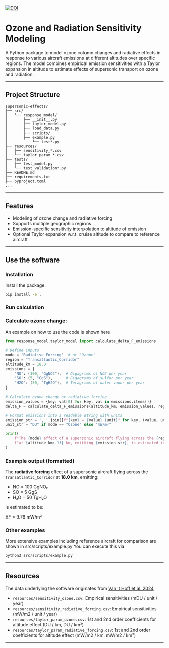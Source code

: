 [![DOI](https://zenodo.org/badge/DOI/10.5281/zenodo.15552405.svg)](https://doi.org/10.5281/zenodo.15552405)

# Ozone and Radiation Sensitivity Modeling

A Python package to model ozone column changes and radiative effects in response to various aircraft emissions at different altitudes over specific regions. The model combines empirical emission sensitivities with a Taylor expansion in altitude to estimate effects of supersonic transport on ozone and radiation.

---

## Project Structure

```text
supersonic-effects/
├── src/
│   └── response_model/
│       ├── __init__.py
│       ├── taylor_model.py
│       ├── load_data.py
│       ├── scripts/ 
│ 	    ├── example.py 
│   	    └── test*.py 
├── resources/
│   ├── sensitivity_*.csv
│   └── taylor_param_*.csv
├── tests/
│   ├── test_model.py
│   └── test_validation*.py
├── README.md
├── requirements.txt
├── pyproject.toml
...
```

---

## Features

- Modeling of ozone change and radiative forcing 
- Supports multiple geographic regions
- Emission-specific sensitivity interpolation to altitude of emission
- Optional Taylor expansion w.r.t. cruise altitude to compare to reference aircraft

---

## Use the software

### Installation
Install the package:

```bash
pip install -e .
```

### Run calculation

### Calculate ozone change:

An example on how to use the code is shown here

```python
from response_model.taylor_model import calculate_delta_F_emissions

# Define inputs
mode = 'Radiative_Forcing'  # or 'Ozone'
region = "Transatlantic_Corridor"
altitude_km = 18.0
emissions = {
    'NO': (100, "GgNO2"),  # Gigagrams of NO2 per year
    'SO': (5, "GgS"),      # Gigagrams of sulfur per year
    'H2O': (50, "TgH2O"),  # Teragrams of water vapor per year
}

# Calculate ozone change or radiative forcing
emission_values = {key: val[0] for key, val in emissions.items()}
delta_F = calculate_delta_F_emissions(altitude_km, emission_values, region, mode=mode)

# Format emissions into a readable string with units
emission_str = ', '.join([f"{key} = {value} {unit}" for key, (value, unit) in emissions.items()])
unit_str = "DU" if mode == "Ozone" else "mW/m²"

print(
    f"The {mode} effect of a supersonic aircraft flying across the {region} "
    f"at {altitude_km:.1f} km, emitting {emission_str}, is estimated to be ΔF = {delta_F:.2f} {unit_str}"
)
```

### Example output (formatted)

The **radiative forcing** effect of a supersonic aircraft flying across the `Transatlantic_Corridor` at **18.0 km**, emitting:

- NO = 100 GgNO₂  
- SO = 5 GgS  
- H₂O = 50 TgH₂O  

is estimated to be:

ΔF = 9.76 mW/m²

### Other examples

More extensive examples including reference aircraft for comparison are shown in src/scripts/example.py You can execute this via

```python
python3 src/scripts/example.py
```

---

## Resources

The data underlying the software originates from [Van 't Hoff et al. 2024](https://doi.org/10.1029/2023JD040476)
- `resources/sensitivity_ozone.csv`: Empirical sensitivities (mDU / unit / year)
- `resources/sensitivity_radiative_forcing.csv`: Empirical sensitivities (mW/m2 / unit / year)
- `resources/taylor_param_ozone.csv`: 1st and 2nd order coefficients for altitude effect (DU / km, DU / km²)
- `resources/taylor_param_radiative_forcing.csv`: 1st and 2nd order coefficients for altitude effect (mW/m2 / km, mW/m2 / km²)

---
